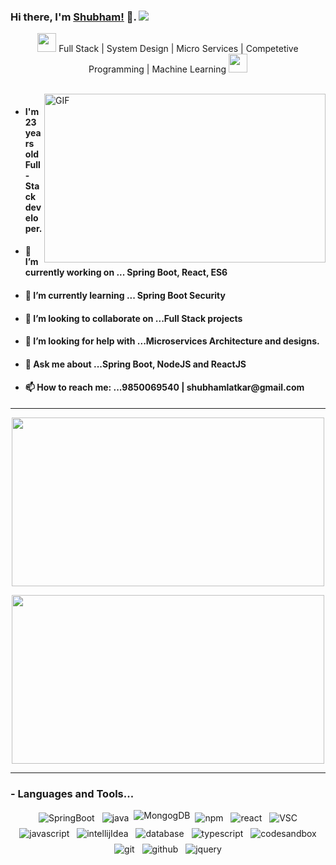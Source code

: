 ### Hi there, I'm [Shubham!](https://shubhamlatkar.github.io) 👋.  ![](https://pronoun.cyou/x/y?subject=He&object=Him&height=20)

<p align="center">
   <img src="https://media.giphy.com/media/WUlplcMpOCEmTGBtBW/giphy.gif" width="30"> Full Stack | System Design | Micro Services | Competetive Programming | Machine Learning   <img src="https://media.giphy.com/media/WUlplcMpOCEmTGBtBW/giphy.gif" width="30">
</p>
<br />
<img align="right" height="270px" width="450px" alt="GIF" src="https://media.giphy.com/media/eYilisUwipOEM/giphy.gif" />
<p align="center">
  <ul>
      <li>
        <h4>I'm 23 years old Full-Stack developer.</h4>
      </li>
      <li>
        <h4>🔭 I’m currently working on ... Spring Boot, React, ES6 </h4>
      </li>
      <li>
        <h4>🌱 I’m currently learning ... Spring Boot Security</h4>
      </li>
      <li>
        <h4>👯 I’m looking to collaborate on ...Full Stack projects </h4>
      </li>
      <li>
        <h4>
          🤔 I’m looking for help with ...Microservices Architecture and
          designs.
        </h4>
      </li>
      <li>
        <h4>💬 Ask me about ...Spring Boot, NodeJS and ReactJS</h4>
      </li>
      <li>
        <h4>📫 How to reach me: ...9850069540 | shubhamlatkar@gmail.com </h4>
      </li>
    </ul>
</p>
    
*************

<p align="center">
   <a href="https://github.com/anuraghazra/github-readme-stats"> 
     <img  height="270px" width="500px" src="https://github-readme-stats.vercel.app/api/top-langs/?username=shubhamlatkar&hide=jupyter notebook"/>
   </a>
</p>
<p align="center">
   <a href="https://github.com/anuraghazra/github-readme-stats"> 
     <img  height="270px" width="500px"  src="https://github-readme-stats.vercel.app/api?username=shubhamlatkar&show_icons=true&theme=dark&include_all_commits=true"/>
   </a>
</p>


*************

### - Languages and Tools...
 <p align="center">
    <img
      src="https://img.shields.io/badge/spring-Sring_Boot-green?logo=spring"
      alt="SpringBoot"
      style="vertical-align:top; margin:4px"
    />
    <img
      src="https://img.shields.io/badge/java-Web_Development-e0ab3f?logo=java"
      alt="java"
      style="vertical-align:top; margin:4px"
    />
    <img
      src="https://img.shields.io/badge/MongoDB-DataBase-0fd13f?logo=mongodb"
      alt="MongogDB"
      style="vertical-align:top; margin:4x"
    />
    <img
      src="https://img.shields.io/badge/NPM-Package_Manager-d94c3f?logo=npm"
      alt="npm"
      style="vertical-align:top; margin:4px"
    />
    <img
      src="https://img.shields.io/badge/ReactJS-Front_End-0ea1e6?logo=react"
      alt="react"
      style="vertical-align:top; margin:4px"
    />
    <img
      src="https://img.shields.io/badge/VSC-Front_End_Editor-blue?logo=visual-studio-code"
      alt="VSC"
      style="vertical-align:top; margin:4px"
    />
    <img
      src="https://img.shields.io/badge/JavaScript-Front_End_Development-ede60c?logo=javascript"
      alt="javascript"
      style="vertical-align:top; margin:4px"
    />
    <img
        src="https://img.shields.io/badge/Intellij-Backend_Editor-2e585c?logo=intellij-idea"
      alt="intellijIdea"
      style="vertical-align:top; margin:4px"
    />
    <img
      src="https://img.shields.io/badge/MySql-DataBase-eda60c?logo=mysql"
      alt="database"
      style="vertical-align:top; margin:4px"
    />
    <img
      src="https://img.shields.io/badge/TypeScript-NodeJS_Development-00e3f7?logo=typescript"
      alt="typescript"
      style="vertical-align:top; margin:4px"
    />
    <img
      src="https://img.shields.io/badge/CodeSandbox.io-NodeJS_,ReactJS_Development-154d41?logo=codesandbox"
      alt="codesandbox"
      style="vertical-align:top; margin:4px"
    />
    <img
      src="https://img.shields.io/badge/Git-Version_Control-b55243?logo=git"
      alt="git"
      style="vertical-align:top; margin:4px"
    />
    <img
      src="https://img.shields.io/badge/GitHub-Code_maintenance-black?logo=github"
      alt="github"
      style="vertical-align:top; margin:4px"
    />
    <img
      src="https://img.shields.io/badge/Jquery-Front_End_Developemnt-00ffcc?logo=jquery"
      alt="jquery"
      style="vertical-align:top; margin:4px"
    />
</p>
    
